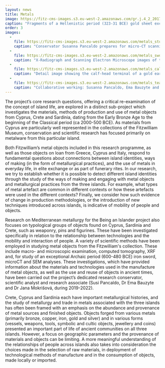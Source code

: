 ```yaml
---
layout: news
title: Metals
image: https://fitz-cms-images.s3.eu-west-2.amazonaws.com/gr.j.4_2_201706_sjc288_dc1-1-.jpg
caption: "Fragments of a Hellenistic period (323-31 BCE) gold sheet excavated in Cyprus (of unknown provenance). An important dimension of the research conducted as part of the Being an Islander project is the scientific analysis of metal objects and metal fragments, focusing on the provenance of their materials, manufacture, and use."
order: 3
images:
  -
    file: https://fitz-cms-images.s3.eu-west-2.amazonaws.com/metals_study.jpg
    caption: "Conservator Susanna Pancaldo prepares for micro-CT scanning of the iron Cypriot sword (GR.334.1892) at the Department of Zoology, University of Cambridge."
  -
    file: https://fitz-cms-images.s3.eu-west-2.amazonaws.com/metals_sword.jpg
    caption: "X-Radiograph and Scanning Electron Microscope images of the Cypriot sword (GR.334.1892). Copyright Fitzwilliam Museum 2021."
  -
    file: https://fitz-cms-images.s3.eu-west-2.amazonaws.com/metals_calf.jpg
    caption: "Detail image showing the calf-head terminal of a gold earring from Cyprus (GR.4.1891). Copyright Fitzwilliam Museum 2021."
  -
    file: https://fitz-cms-images.s3.eu-west-2.amazonaws.com/metals_team.jpg
    caption: "Collaborative working: Susanna Pancaldo, Ema Bauzyte and Julie Dawson (not pictured) discuss research on the iron Cypriot sword (GR.334.1892)."
---
```


The project’s core research questions, offering a critical re-examination of the concept of island life, are explored in a distinct sub-project which investigates the materials, methods of production and use of metal objects from Cyprus, Crete and Sardinia, dating from the Early Bronze Age to the beginning of the Classical period (ca 2000-500 BCE). As materials from Cyprus are particularly well represented in the collections of the Fitzwilliam Museum, conservation and scientific research has focused primarily on metalware from this particular island.

Both Fitzwilliam’s metal objects included in this research programme, as well as those objects on loan from Greece, Cyprus and Italy, respond to fundamental questions about connections between island identities, ways of making (in the form of metallurgical practices), and the use of metals in everyday life, in elite exchange or as part of funerary rites. In our research, we try to establish whether it is possible to detect different island identities through the study of the ways of making and engaging with metal objects and metallurgical practices from the three islands. For example, what types of metal artefact are common in different contexts or how these artefacts were used in the different contexts? Finally, we consider how such evidence of change in production methodologies, or the introduction of new techniques introduced across islands, is indicative of mobility of people and objects. 

Research on Mediterranean metallurgy for the Being an Islander project also focuses on typological groups of objects found on Cyprus, Sardinia and Crete, such as weaponry, pins and figurines. These have been investigated specifically in relation to the relationship between technologies and the mobility and interaction of people. A variety of scientific methods have been employed in studying metal objects from the Fitzwilliam's collection. These include macro- and microscopic examination, computed tomography, XRF and, for study of an exceptional Archaic period (600-480 BCE) iron sword, microCT and SEM analyses. These investigations, which have provided information about the materials and technologies used in the manufacture of metal objects, as well as the use and reuse of objects in ancient times, have been carried out the project’s dedicated research conservator, scientific analyst and research associate (Susi Pancaldo, Dr Ema Bauzyte and Dr Jana Mokrišová, during 2019-2022).

Crete, Cyprus and Sardinia each have important metallurgical histories, and the study of metallurgy and trade in metals associated with the three islands has often been framed with an emphasis on the abundance and provenance of metal sources and finished objects. Objects forged from various metals (primarily bronze, copper, iron, gold and silver) and in various forms (vessels, weapons, tools, symbolic and cultic objects, jewellery and coins) presented an important part of life of ancient communities on all three islands. However, a focus on geographic parameters and the provenance of materials and objects can be limiting. A more meaningful understanding of the relationships of people across islands also takes into consideration the choices made in the selection of raw materials, in deployment of technological methods of manufacture and in the consumption of objects, made locally or imported.
